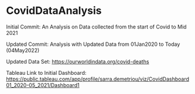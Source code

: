 # CovidDataAnalysis
Initial Commit: An Analysis on Data collected from the start of Covid to Mid 2021

Updated Commit: Analysis with Updated Data from 01Jan2020 to Today (04May2022)

Updated Data Set: https://ourworldindata.org/covid-deaths

Tableau Link to Initial Dashboard: https://public.tableau.com/app/profile/sarra.demetriou/viz/CovidDashboard01_2020-05_2021/Dashboard1 

